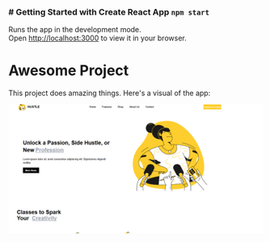 
### # Getting Started with Create React App `npm start`

Runs the app in the development mode.\
Open [http://localhost:3000](http://localhost:3000) to view it in your browser.

# Awesome Project

This project does amazing things. Here's a visual of the app:

![alt text]({881AFBAC-5EEF-4DCC-97B1-8A47663391DB}.png)
